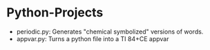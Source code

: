 # Python-Projects
* periodic.py: Generates "chemical symbolized" versions of words.
* appvar.py: Turns a python file into a TI 84+CE appvar
